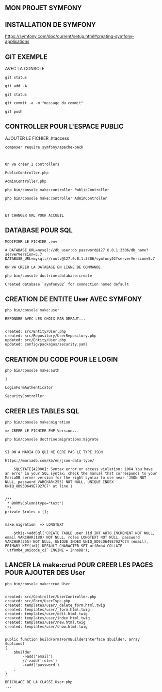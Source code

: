 ## MON PROJET SYMFONY 


## INSTALLATION DE SYMFONY

https://symfony.com/doc/current/setup.html#creating-symfony-applications

## GIT EXEMPLE

AVEC LA CONSOLE

    git status

    git add -A

    git status

    git commit -a -m "message du commit"

    git push


## CONTROLLER POUR L'ESPACE PUBLIC

AJOUTER LE FICHIER .htaccess

    composer require symfony/apache-pack



    On va créer 2 controllers

    PublicController.php

    AdminController.php

    php bin/console make:controller PublicController

    php bin/console make:controller AdminController



    ET CHANGER URL POUR ACCUEIL


## DATABASE POUR SQL

    MODIFIER LE FICHIER .env

    # DATABASE_URL=mysql://db_user:db_password@127.0.0.1:3306/db_name?serverVersion=5.7
    DATABASE_URL=mysql://root:@127.0.0.1:3306/symfony02?serverVersion=5.7

    ON VA CREER LA DATABASE EN LIGNE DE COMMANDE

    php bin/console doctrine:database:create

    Created database `symfony02` for connection named default

## CREATION DE ENTITE User AVEC SYMFONY

    php bin/console make:user

    REPONDRE AVEC LES CHOIX PAR DEFAUT...

    
    created: src/Entity/User.php
    created: src/Repository/UserRepository.php
    updated: src/Entity/User.php
    updated: config/packages/security.yaml

## CREATION DU CODE POUR LE LOGIN

    php bin/console make:auth

    1

    LoginFormAuthenticator

    SecurityController



## CREER LES TABLES SQL    


    php bin/console make:migration

    => CREER LE FICHIER PHP Version...

    php bin/console doctrine:migrations:migrate


    SI ON A MARIA DB QUI NE GERE PAS LE TYPE JSON

    https://mariadb.com/kb/en/json-data-type/

        SQLSTATE[42000]: Syntax error or access violation: 1064 You have an error in your SQL syntax; check the manual that corresponds to your MariaDB server version for the right syntax to use near 'JSON NOT NULL, password VARCHAR(255) NOT NULL, UNIQUE INDEX UNIQ_8D93D649E7927C7' at line 1


    /**
     * @ORM\Column(type="text")
     */
    private $roles = [];


    make:migration  => LONGTEXT

        $this->addSql('CREATE TABLE user (id INT AUTO_INCREMENT NOT NULL, email VARCHAR(180) NOT NULL, roles LONGTEXT NOT NULL, password VARCHAR(255) NOT NULL, UNIQUE INDEX UNIQ_8D93D649E7927C74 (email), PRIMARY KEY(id)) DEFAULT CHARACTER SET utf8mb4 COLLATE `utf8mb4_unicode_ci` ENGINE = InnoDB');


## LANCER LA make:crud POUR CREER LES PAGES POUR AJOUTER DES User


    php bin/console make:crud User


    created: src/Controller/UserController.php
    created: src/Form/UserType.php
    created: templates/user/_delete_form.html.twig
    created: templates/user/_form.html.twig
    created: templates/user/edit.html.twig
    created: templates/user/index.html.twig
    created: templates/user/new.html.twig
    created: templates/user/show.html.twig


    public function buildForm(FormBuilderInterface $builder, array $options)
    {
        $builder
            ->add('email')
            //->add('roles')
            ->add('password')
        ;
    }

    BRICOLAGE DE LA CLASSE User.php
    ...

    
